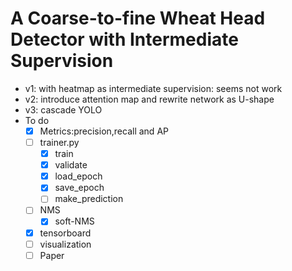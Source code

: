 # A Coarse-to-fine Wheat Head Detector with Intermediate Supervision

- v1: with heatmap as intermediate supervision: seems not work
- v2: introduce attention map and rewrite network as U-shape
- v3: cascade YOLO
- To do
  - [x] Metrics:precision,recall and AP
  - [ ] trainer.py
    - [x] train
    - [x] validate
    - [x] load_epoch
    - [x] save_epoch
    - [ ] make_prediction
  - [ ] NMS
    - [x] soft-NMS
  - [x] tensorboard 
  - [ ] visualization
  - [ ] Paper
